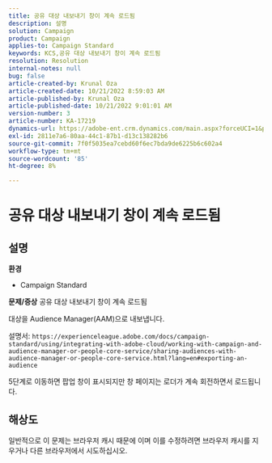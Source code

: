 ```yaml
---
title: 공유 대상 내보내기 창이 계속 로드됨
description: 설명
solution: Campaign
product: Campaign
applies-to: Campaign Standard
keywords: KCS,공유 대상 내보내기 창이 계속 로드됨
resolution: Resolution
internal-notes: null
bug: false
article-created-by: Krunal Oza
article-created-date: 10/21/2022 8:59:03 AM
article-published-by: Krunal Oza
article-published-date: 10/21/2022 9:01:01 AM
version-number: 3
article-number: KA-17219
dynamics-url: https://adobe-ent.crm.dynamics.com/main.aspx?forceUCI=1&pagetype=entityrecord&etn=knowledgearticle&id=693dd99b-1e51-ed11-bba2-0022480867fb
exl-id: 2811e7a6-80aa-44c1-87b1-d13c138282b6
source-git-commit: 7f0f5035ea7cebd60f6ec7bda9de6225b6c602a4
workflow-type: tm+mt
source-wordcount: '85'
ht-degree: 8%

---
```


# 공유 대상 내보내기 창이 계속 로드됨

## 설명

<b>환경</b>
- Campaign Standard



<b>문제/증상</b>
공유 대상 내보내기 창이 계속 로드됨

대상을 Audience Manager(AAM)으로 내보냅니다.

설명서: `https://experienceleague.adobe.com/docs/campaign-standard/using/integrating-with-adobe-cloud/working-with-campaign-and-audience-manager-or-people-core-service/sharing-audiences-with-audience-manager-or-people-core-service.html?lang=en#exporting-an-audience`

5단계로 이동하면 팝업 창이 표시되지만 창 페이지는 로더가 계속 회전하면서 로드됩니다.


## 해상도


일반적으로 이 문제는 브라우저 캐시 때문에 이며 이를 수정하려면 브라우저 캐시를 지우거나 다른 브라우저에서 시도하십시오.
